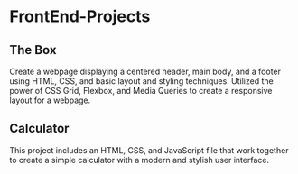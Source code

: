 # FrontEnd-Projects

## The Box

Create a webpage displaying a centered header, main body, and a footer using HTML, CSS, and basic layout and styling techniques. Utilized the power of CSS Grid, Flexbox, and Media Queries to create a responsive layout for a webpage.

## Calculator

This project includes an HTML, CSS, and JavaScript file that work together to create a simple calculator with a modern and stylish user interface.
